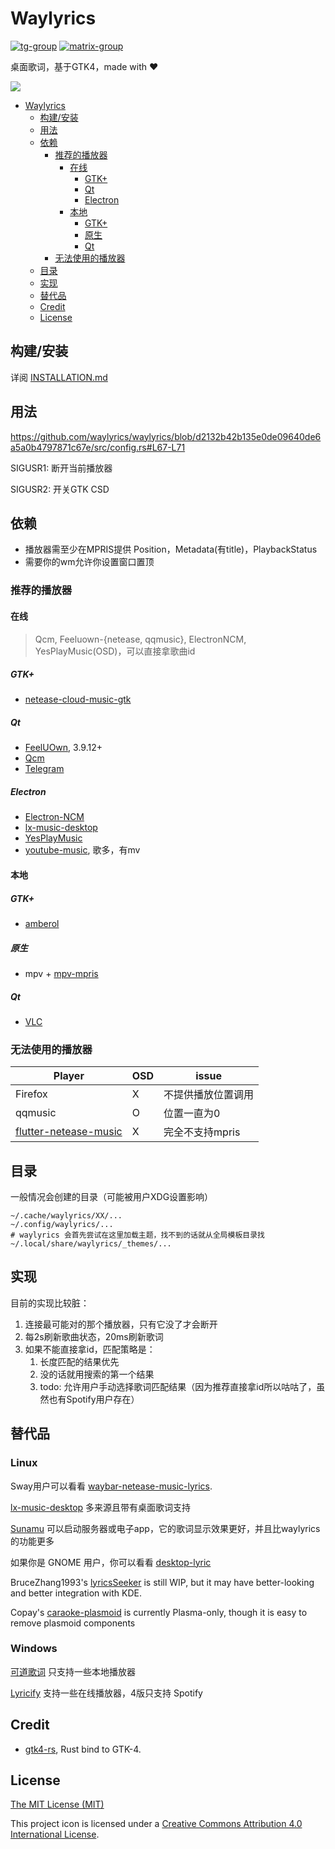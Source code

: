 # Waylyrics

[![tg-group](https://img.shields.io/badge/tg%20group-open-blue)](https://t.me/+FWgnE0GRDYZhNjc1)
[![matrix-group](https://img.shields.io/matrix/waylyrics_x:catgirl.cloud.svg?server_fqdn=matrix.catgirl.cloud)](https://matrix.to/#/#waylyrics_x:catgirl.cloud)

桌面歌词，基于GTK4，made with ❤

![](https://github.com/waylyrics/waylyrics/assets/34085039/dd7d9236-b2ae-47da-b4a3-e19a7d10e31b)

- [Waylyrics](#waylyrics)
  - [构建/安装](#构建安装)
  - [用法](#用法)
  - [依赖](#依赖)
    - [推荐的播放器](#推荐的播放器)
      - [在线](#在线)
        - [GTK+](#gtk)
        - [Qt](#qt)
        - [Electron](#electron)
      - [本地](#本地)
        - [GTK+](#gtk-1)
        - [原生](#原生)
        - [Qt](#qt-1)
    - [无法使用的播放器](#无法使用的播放器)
  - [目录](#目录)
  - [实现](#实现)
  - [替代品](#替代品)
  - [Credit](#credit)
  - [License](#license)

## 构建/安装

详阅 [INSTALLATION.md](INSTALLATION.md)

## 用法

https://github.com/waylyrics/waylyrics/blob/d2132b42b135e0de09640de6a5a0b4797871c67e/src/config.rs#L67-L71

SIGUSR1: 断开当前播放器

SIGUSR2: 开关GTK CSD

## 依赖

- 播放器需至少在MPRIS提供 Position，Metadata(有title)，PlaybackStatus
- 需要你的wm允许你设置窗口置顶

### 推荐的播放器

#### 在线

> Qcm, Feeluown-{netease, qqmusic}, ElectronNCM, YesPlayMusic(OSD)，可以直接拿歌曲id

##### GTK+

- [netease-cloud-music-gtk](https://github.com/gmg137/netease-cloud-music-gtk)

##### Qt

- [FeelUOwn](https://github.com/feeluown/FeelUOwn/), 3.9.12+
- [Qcm](https://github.com/hypengw/Qcm)
- [Telegram](https://t.me/Music163Bot)

##### Electron

- [Electron-NCM](https://github.com/Rocket1184/electron-netease-cloud-music)
- [lx-music-desktop](https://github.com/lyswhut/lx-music-desktop)
- [YesPlayMusic](https://github.com/qier222/YesPlayMusic)
- [youtube-music](https://github.com/th-ch/youtube-music), 歌多，有mv

#### 本地

##### GTK+

- [amberol](https://gitlab.gnome.org/World/amberol)

##### 原生

- mpv + [mpv-mpris](https://github.com/hoyon/mpv-mpris)

##### Qt

- [VLC](https://www.videolan.org)

### 无法使用的播放器

[netease-cloud-music-gtk]: https://github.com/gmg137/netease-cloud-music-gtk
[flutter-netease-music]: https://github.com/boyan01/flutter-netease-music
[youtube-music]: https://github.com/th-ch/youtube-music


| Player                  | OSD | issue              |
| ----------------------- | --- | ------------------ |
| Firefox                 | X   | 不提供播放位置调用 |
| qqmusic                 | O   | 位置一直为0        |
| [flutter-netease-music] | X   | 完全不支持mpris    |

## 目录

一般情况会创建的目录（可能被用户XDG设置影响）

```
~/.cache/waylyrics/XX/...
~/.config/waylyrics/...
# waylyrics 会首先尝试在这里加载主题，找不到的话就从全局模板目录找
~/.local/share/waylyrics/_themes/...
```

## 实现

目前的实现比较脏：

1. 连接最可能对的那个播放器，只有它没了才会断开
2. 每2s刷新歌曲状态，20ms刷新歌词
3. 如果不能直接拿id，匹配策略是：
    1. 长度匹配的结果优先
    2. 没的话就用搜索的第一个结果
    3. todo: 允许用户手动选择歌词匹配结果（因为推荐直接拿id所以咕咕了，虽然也有Spotify用户存在）

## 替代品

[waybar-netease-music-lyrics]: https://github.com/kangxiaoju/waybar-netease-music-lyrics
[lx-music-desktop]: https://github.com/lyswhut/lx-music-desktop
[Sunamu]: https://github.com/NyaomiDEV/Sunamu
[lyricsSeeker]: https://github.com/BruceZhang1993/LyricsSeeker
[caraoke-plasmoid]: https://github.com/Copay/caraoke-plasmoid
[desktop-lyric]: https://github.com/tuberry/desktop-lyric
[可道歌词]: https://www.autolyric.com/
[Lyricify]: https://github.com/WXRIW/Lyricify-App

### Linux

Sway用户可以看看 [waybar-netease-music-lyrics].

[lx-music-desktop] 多来源且带有桌面歌词支持

[Sunamu] 可以启动服务器或电子app，它的歌词显示效果更好，并且比waylyrics的功能更多

如果你是 GNOME 用户，你可以看看 [desktop-lyric]

BruceZhang1993's [lyricsSeeker] is still WIP, but it may have better-looking and better integration with KDE.

Copay's [caraoke-plasmoid] is currently Plasma-only, though it is easy to remove plasmoid components

### Windows

[可道歌词] 只支持一些本地播放器

[Lyricify] 支持一些在线播放器，4版只支持 Spotify

## Credit

[gtk4-rs]: https://github.com/gtk-rs/gtk4-rs

- [gtk4-rs], Rust bind to GTK-4.


## License

[The MIT License (MIT)](https://raw.githubusercontent.com/waylyrics/waylyrics/master/LICENSE)

This project icon is licensed under a [Creative Commons Attribution 4.0 International License](https://creativecommons.org/licenses/by/4.0/).

